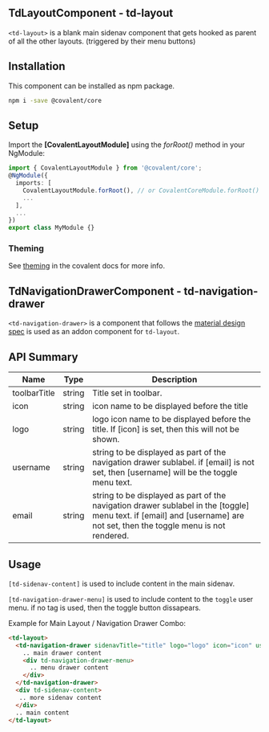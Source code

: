 ## TdLayoutComponent - td-layout

`<td-layout>` is a blank main sidenav component that gets hooked as parent of all the other layouts. (triggered by their menu buttons)


## Installation

This component can be installed as npm package.

```bash
npm i -save @covalent/core
```


## Setup

Import the **[CovalentLayoutModule]** using the *forRoot()* method in your NgModule:

```typescript
import { CovalentLayoutModule } from '@covalent/core';
@NgModule({
  imports: [
    CovalentLayoutModule.forRoot(), // or CovalentCoreModule.forRoot()
    ...
  ],
  ...
})
export class MyModule {}
```


### Theming

See [theming](https://teradata.github.io/covalent/#/docs/theme) in the covalent docs for more info.


## TdNavigationDrawerComponent - td-navigation-drawer

`<td-navigation-drawer>` is a component that follows the [material design spec](https://material.io/guidelines/patterns/navigation-drawer.html#navigation-drawer-specs) is used as an addon component for `td-layout`.


## API Summary

| Name | Type | Description |
| --- | --- | --- |
| toolbarTitle | string | Title set in toolbar.
| icon | string | icon name to be displayed before the title
| logo | string | logo icon name to be displayed before the title. If [icon] is set, then this will not be shown.
| username | string | string to be displayed as part of the navigation drawer sublabel. if [email] is not set, then [username] will be the toggle menu text.
| email | string | string to be displayed as part of the navigation drawer sublabel in the [toggle] menu text. if [email] and [username] are not set, then the toggle menu is not rendered.


## Usage

`[td-sidenav-content]` is used to include content in the main sidenav.

`[td-navigation-drawer-menu]` is used to include content to the `toggle` user menu. if no tag is used, then the toggle button dissapears.

Example for Main Layout / Navigation Drawer Combo:

```html
<td-layout>
  <td-navigation-drawer sidenavTitle="title" logo="logo" icon="icon" username="username" password="password">
    .. main drawer content
    <div td-navigation-drawer-menu>
      .. menu drawer content
    </div>
  </td-navigation-drawer>
  <div td-sidenav-content>
   .. more sidenav content
  </div>
  .. main content
</td-layout>
```